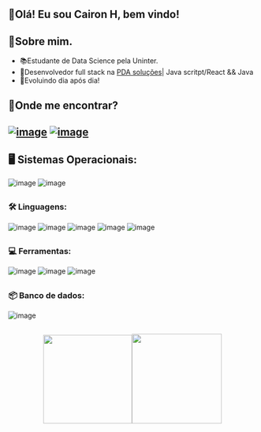 
 ## 👋Olá! Eu sou Cairon H, bem vindo!

  ## 🤔Sobre mim.

- 📚Estudante de Data Science pela Uninter.
- 💼Desenvolvedor full stack na [PDA soluções](https://pdasolucoes.com.br/)| Java scritpt/React && Java
- 💬Evoluindo dia após dia!  

## 🔎Onde me encontrar?
## [![image](https://user-images.githubusercontent.com/90021073/146650265-ffbaad54-7c9f-4f03-ab88-43b145d30a2f.png)]( https://www.linkedin.com/in/cairon-henrique-b88375224/ )  [![image](https://user-images.githubusercontent.com/90021073/146650436-2a65f209-c4df-442b-9ea6-ee94deadcb33.png)](mailto:m.caironhenrique60@gmail.com) 

## 🖥️ Sistemas Operacionais:<br>
![image](https://user-images.githubusercontent.com/90021073/146655438-5eb397cf-83d6-4da8-aec1-07b6a95838ab.png)
![image](https://user-images.githubusercontent.com/90021073/146655442-280c1291-6812-4ffc-9ee7-30726076b472.png)
##
###  🛠 Linguagens:
![image](https://img.shields.io/badge/Java-ED8B00?style=for-the-badge&logo=java&logoColor=white)
![image](https://img.shields.io/badge/JavaScript-323330?style=for-the-badge&logo=javascript&logoColor=F7DF1E)
![image](https://img.shields.io/badge/TypeScript-007ACC?style=for-the-badge&logo=typescript&logoColor=white)
![image](https://user-images.githubusercontent.com/90021073/146654924-53adba63-593d-4e1f-a7c6-cc965bbf7ac2.png)
![image](https://user-images.githubusercontent.com/90021073/146654934-317f24a1-edce-4379-bfb7-233e917a9d66.png)
##
###  💻 Ferramentas:
![image](https://user-images.githubusercontent.com/90021073/146653718-71837640-ce68-44ec-9087-efb549afc9bb.png)
![image](https://img.shields.io/badge/Spring-6DB33F?style=for-the-badge&logo=spring&logoColor=white)
![image](https://img.shields.io/badge/React-20232A?style=for-the-badge&logo=react&logoColor=61DAFB)
##
###  📦 Banco de dados:
![image](https://user-images.githubusercontent.com/90021073/146653733-d0a73257-a0d5-4094-a1ab-aed010eabb7c.png)<br>
##
<div align = "center">
  <a href="https://github.com/cairon-henrique-60">
  <img height = "180em" src = "https://github-readme-stats.vercel.app/api?username=cairon-henrique-60&show_icons=true&theme=dark&include_all_commits=true&count_private=true" /><img height = "182em" src = "https://github-readme-stats.vercel.app/api/top-langs/?username=cairon-henrique-60&layout=compact&langs_count=7&theme=dark" />
</div>
 

  


